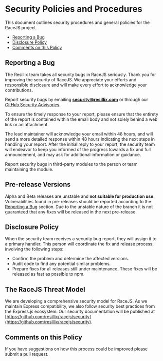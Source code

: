 # Security Policies and Procedures

This document outlines security procedures and general policies for the RaceJS
project.

- [Reporting a Bug](#reporting-a-bug)
- [Disclosure Policy](#disclosure-policy)
- [Comments on this Policy](#comments-on-this-policy)

## Reporting a Bug

The Resillix team takes all security bugs in RaceJS seriously.
Thank you for improving the security of RaceJS. We appreciate your efforts and
responsible disclosure and will make every effort to acknowledge your
contributions.

Report security bugs by emailing **security@resillix.com** or through our
[GitHub Security Advisories](https://github.com/resillix/racejs/security/advisories/new).

To ensure the timely response to your report, please ensure that the entirety
of the report is contained within the email body and not solely behind a web
link or an attachment.

The lead maintainer will acknowledge your email within 48 hours, and will send a
more detailed response within 48 hours indicating the next steps in handling
your report. After the initial reply to your report, the security team will
endeavor to keep you informed of the progress towards a fix and full
announcement, and may ask for additional information or guidance.

Report security bugs in third-party modules to the person or team maintaining
the module.

## Pre-release Versions

Alpha and Beta releases are unstable and **not suitable for production use**.
Vulnerabilities found in pre-releases should be reported according to the [Reporting a Bug](#reporting-a-bug) section.
Due to the unstable nature of the branch it is not guaranteed that any fixes will be released in the next pre-release.

## Disclosure Policy

When the security team receives a security bug report, they will assign it to a
primary handler. This person will coordinate the fix and release process,
involving the following steps:

- Confirm the problem and determine the affected versions.
- Audit code to find any potential similar problems.
- Prepare fixes for all releases still under maintenance. These fixes will be
  released as fast as possible to npm.

## The RaceJS Threat Model

We are developing a comprehensive security model for RaceJS. As we maintain Express compatibility,
we also follow security best practices from the Express.js ecosystem. Our security documentation
will be published at [https://github.com/resillix/racejs/security](https://github.com/resillix/racejs/security).

## Comments on this Policy

If you have suggestions on how this process could be improved please submit a
pull request.
